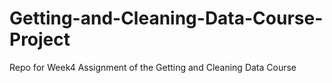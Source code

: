 # Getting-and-Cleaning-Data-Course-Project
Repo for Week4 Assignment of the Getting and Cleaning Data Course 
